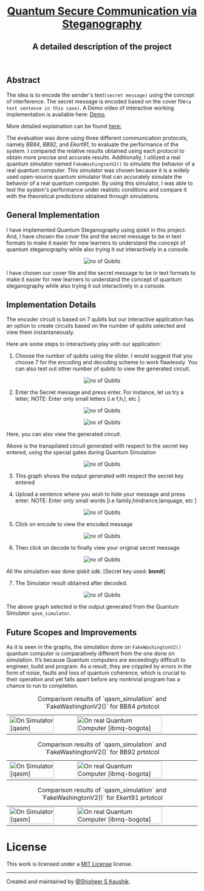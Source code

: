 <!-- Title: -->
<div align="center">
  <h1> <a href="https://github.com/ShisheerKaushik24/Quantum_projects"> Quantum Secure Communication via Steganography </a></h1>
  <h2> A detailed description of the project
</div>
<br>
 
## Abstract
The idea is to encode the sender's text`(secret message)` using the concept of interference. The secret message is encoded based on the cover file`(a text sentence in this case)`. A Demo video of interactive working implementation is available here: [Demo](https://drive.google.com/file/d/1RHY_QOV1cPRRPEe5KYRz-5Mahdmc7Ia7/view?usp=sharing). 

More detailed explaination can be found [here:](https://shisheerkaushik.netlify.app/)

The evaluation was done using three different communication protocols, namely *BB84*, *BB92*, and *Ekert91*, to evaluate the performance of the system. I compared the relative results obtained using each protocol to obtain more precise and accurate results. Additionally, I utilized a real quantum simulator named `FakeWashingtonV2()` to simulate the behavior of a real quantum computer. This simulator was chosen because it is a widely used open-source quantum simulator that can accurately simulate the behavior of a real quantum computer. By using this simulator, I was able to test the system's performance under realistic conditions and compare it with the theoretical predictions obtained through simulations.

## General Implementation 

I have implemented Quantum Steganography using qiskit in this project. And, I have chosen the cover file and the secret message to be in text formats to make it easier for new learners to understand the concept of quantum steganography while also trying it out interactively in a console. 

<p align="center">
  <img src="asset/flow.png" alt="no of Qubits" />
</p>

I have chosen our cover file and the secret message to be in text formats to make it easier for new learners to understand the concept of quantum steganography while also trying it out interactively in a console. 

## Implementation Details

The encoder circuit is based on 7 qubits but our interactive application has an option to create circuits based on the number of qubits selected and view them instantaneously.  

Here are some steps to interactively play with our application:

1. Choose the number of qubits using the slider. I would suggest that you choose 7 for the encoding and decoding scheme to work flawlessly. You can also test out other number of qubits to view the generated circuit. 

<p align="center">
  <img src="asset/qubit.png" alt="no of Qubits" />
</p>

2. Enter the Secret message and press enter. For instance, let us try a letter, NOTE: Enter only small letters [i.e f,h,l, etc ]

<p align="center">
  <img src="asset/bnmit.png" alt="no of Qubits" />
</p>
  
<p align="center">
  <img src="asset/circuit.png" alt="no of Qubits" />
</p>

Here, you can also view the generated circuit.

Above is the transpilated circuit generated with respect to the secret key entered, using the special gates during Quantum Simulation  

<p align="center">
  <img src="asset/sim-bb92.png" alt="no of Qubits" />
</p>

3. This graph shows the output generated with respect the secret key entered

4. Upload a sentence where you wish to hide your message and press enter. NOTE: Enter only small words [i.e family,hindrance,lanquage, etc ]

<p align="center">
  <img src="asset/bangalore.png" alt="no of Qubits" />
</p>
 
5. Click on encode to view the encoded message

<p align="center">
  <img src="asset/encrypt.png" alt="no of Qubits" />
</p>

6. Then click on decode to finally view your original secret message

<p align="center">
  <img src="asset/decrypt.png" alt="no of Qubits" />
</p>

All the simulation was done qiskit sdk: [Secret key used: **bnmit**]

7. The Simulator result obtained after decoded.

<p align="center">
  <img src="asset/sim-bb92.png" alt="no of Qubits" />
</p>

The above graph selected is the output generated from the Quantum Simulator `qasm_simulator`.

## Future Scopes and Improvements
As it is seen in the graphs, the simulation done on `FakeWashingtonV2()` quantum computer is comparatively different from the one done on simulation. It’s because Quantum computers are exceedingly difficult to engineer, build and program. As a result, they are crippled by errors in the form of noise, faults and loss of quantum coherence, which is crucial to their operation and yet falls apart before any nontrivial program has a chance to run to completion. 

<table align="center">
  <caption>Comparison results of `qasm_simulation` and `FakeWashingtonV2()` for BB84 prtotcol</caption>
  <tr>
    <td><img src="asset/sim-bb92.png" alt="On Simulator [qasm]" width="85%"></td>
    <td><img src="asset/h-bb84.png" alt="On real Quantum Computer [ibmq-bogota]" width="85%"></td>
  </tr>
</table>

<table align="center">
  <caption>Comparison results of `qasm_simulation` and `FakeWashingtonV2()` for BB92 prtotcol</caption>
  <tr>
    <td><img src="asset/sim-bb92.png" alt="On Simulator [qasm]" width="85%"></td>
    <td><img src="asset/h-bb92.png" alt="On real Quantum Computer [ibmq-bogota]" width="85%"></td>
  </tr>
</table>

<table align="center">
  <caption>Comparison results of `qasm_simulation` and `FakeWashingtonV2()` for Ekert91 prtotcol</caption>
  <tr>
    <td><img src="asset/sim-bb92.png" alt="On Simulator [qasm]" width="85%"></td>
    <td><img src="asset/h-e91.png" alt="On real Quantum Computer [ibmq-bogota]" width="85%"></td>
  </tr>
</table>

# License

This work is licensed under a [MIT License](LICENSE) license.

<hr>

Created and maintained by [@Shisheer S Kaushik][1].

[1]: https://github.com/ShisheerKauhik24
